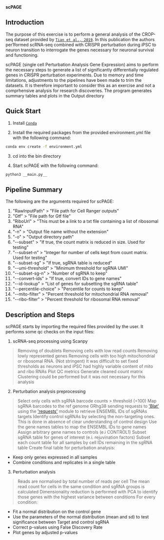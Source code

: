 
**scPAGE**


## Introduction

The purpose of this exercise is to perform a general analysis of the CROP-seq dataset provided by [`Tian et al., 2019`](https://www.sciencedirect.com/science/article/pii/S0896627319306403). In this publication the authors per1formed scRNA-seq combined with CRISPR perturbation during iPSC to neuron transition to interrogate the genes necessary for neuronal survival and functioning.

scPAGE (single cell Perturbation Analysis Gene Expression) aims to perform the necessary steps to generate a list of significantly differentially regulated genes in CRISPR perturbation experiments.
Due to memory and time limitations, adjustments to the pipelines have been made to trim the datasets. It is therefore important to consider this as an exercise and not a comprhensive analysis for research discoveries.
The program generates summary tables and plots in the Output directory

## Quick Start

1. Install [`Conda`](https://conda.io/miniconda.html)

2. Install the required packages from the provided environment.yml file with the following command:

```bash
conda env create -f environment.yml
```

3. cd into the bin directory

4. Start scPAGE with the following command:

```bash
python3 __main.py__
```

## Pipeline Summary

The following are the arguments required for scPAGE:

1. "RawInputPath"           >       "File path for Cell Ranger outputs"
2. "Gtf"                    >       "File path for Gtf file"
3. "RiboUrl"                >       "This must be a link to a txt file containing a list of ribosomal RNA"
4. "-n"                     >       "Output file name without the extension"
5. "-o"                     >       "Output directory path"
6. "--subset"               >       "If true, the count matrix is reduced in size. Used for testing"
7. "--subset-n"             >       "Integer for number of cells kept from count matrix. Used for testing"
8. "--subset-sg"            >       "If true, sgRNA table is reduced"
9. "--umi-threshold"        >       "Minimum threshold for sgRNA UMI"
10. "--subset-sg-n"         >       "Number of sgRNA to keep"
11. "--convert-ids"         >       "If true, convert IDs to gene names"
12. "--id-lookup"           >       "List of genes for subsetting the sgRNA table"
13. "--percentile-choice"   >       "Percentile for counts to keep"
14. "--mito-filter"         >       "Percent threshold for mitochondrial RNA removal"
15. "--ribo-filter"         >       "Percent threshold for ribosomal RNA removal"

## Description and Steps

scPAGE starts by importing the required files provided by the user. It performs some qc checks on the input files:

1. scRNA-seq processing using Scanpy
> Removing of doublets
> Removing cells with low read counts
> Removing lowly represented genes
> Removing cells with too high mitochondrial or ribosomal RNA. (Not stringent) It was difficult to set fixed thresholds as neurons and iPSC had highly variable content of mito and ribo RNAs
> Plot QC metrics
> Generate cleaned count matrix
> Clustering could be performed but it was not necessary for this analysis

2. Perturbation analysis preprocessing
> Select only cells with sgRNA barcode counts > threshold (=100)
> Map sgRNA barcodes to the ref genome GRhg38 sending requests to ['Blat'](https://genome.ucsc.edu/cgi-bin/hgBlat) using the ['requests'](https://pypi.org/project/requests/) module to retrieve ENSEMBL IDs of sgRNAs targets
> Identify control sgRNAs by selecting the non-targeting ones. This is done in absence of clear understanding of control design
> Use the gene names tables to map the ENSEMBL IDs to gene names
> Assign arbitrary gene names to controls (e.i CONTROL1)
> Subset sgRNA table for genes of interest (e.i. rejuvination factors)
> Subset each count table for all samples by cell IDs remaining in the sgRNA table
> Create final table for perturbation analysis:
- Keep only genes expressed in all samples
- Combine conditions and replicates in a single table

3. Perturbation analysis
> Reads are normalised by total number of reads per cell
> The mean read count for cells in the same condition and sgRNA groups is calculated
> Dimensionality reduction is performed with PCA to identify those genes with the highest variance between conditions
> For every condition:
- Fit a normal distribution on the control gene
- Use the parameters of the normal distribution (mean and sd) to test significance between Target and control sgRNA
- Correct p-values using False Discovery Rate
- Plot genes by adjusted p-values
